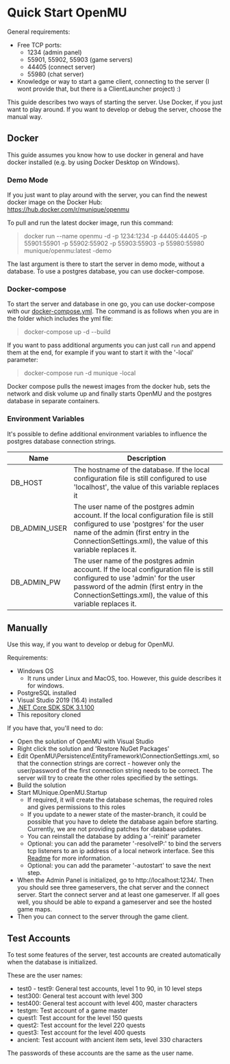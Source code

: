 # Quick Start OpenMU

General requirements:
  * Free TCP ports:
    * 1234 (admin panel)
    * 55901, 55902, 55903 (game servers)
    * 44405 (connect server)
    * 55980 (chat server)
  * Knowledge or way to start a game client, connecting to the server (I wont provide that, but there is a ClientLauncher project) :)

This guide describes two ways of starting the server. Use Docker, if you just want to play around. If you want to develop or debug the server, choose the manual way.

## Docker

This guide assumes you know how to use docker in general and have docker installed (e.g. by using Docker Desktop on Windows).

### Demo Mode
If you just want to play around with the server, you can find the newest docker image on the Docker Hub:
https://hub.docker.com/r/munique/openmu

To pull and run the latest docker image, run this command:
> docker run --name openmu -d -p 1234:1234 -p 44405:44405 -p 55901:55901 -p 55902:55902 -p 55903:55903 -p 55980:55980 munique/openmu:latest -demo

The last argument is there to start the server in demo mode, without a database. To use a postgres database, you can use docker-compose.

### Docker-compose

To start the server and database in one go, you can use docker-compose with our [docker-compose.yml](docker-compose.yml). The command is as follows when you are in the folder which includes the yml file:
> docker-compose up -d --build

If you want to pass additional arguments you can just call ```run``` and append them at the end, for example if you want to start it with the '-local' parameter:
> docker-compose run -d munique -local

Docker compose pulls the newest images from the docker hub, sets the network and disk volume up and finally starts OpenMU and the postgres database in separate containers.

### Environment Variables
It's possible to define additional environment variables to influence the postgres database connection strings.

| Name | Description         |
|------|---------------------|
| DB_HOST | The hostname of the database. If the local configuration file is still configured to use 'localhost', the value of this variable replaces it |
| DB_ADMIN_USER | The user name of the postgres admin account. If the local configuration file is still configured to use 'postgres' for the user name of the admin (first entry in the ConnectionSettings.xml), the value of this variable replaces it. |
| DB_ADMIN_PW | The user name of the postgres admin account. If the local configuration file is still configured to use 'admin' for the user password of the admin (first entry in the ConnectionSettings.xml), the value of this variable replaces it. |

## Manually

Use this way, if you want to develop or debug for OpenMU.

Requirements:
* Windows OS
  * It runs under Linux and MacOS, too. However, this guide describes it for windows.
* PostgreSQL installed
* Visual Studio 2019 (16.4) installed
* [.NET Core SDK SDK 3.1.100](https://www.microsoft.com/net/download/dotnet-core/3.1)
* This repository cloned

If you have that, you'll need to do:
* Open the solution of OpenMU with Visual Studio
* Right click the solution and 'Restore NuGet Packages'
* Edit OpenMU\Persistence\EntityFramework\ConnectionSettings.xml, so that the connection strings are correct - however only the user/password of the first connection string needs to be correct. The server will try to create the other roles specified by the settings.
* Build the solution 
* Start MUnique.OpenMU.Startup
  * If required, it will create the database schemas, the required roles and gives permissions to this roles
  * If you update to a newer state of the master-branch, it could be possible that you have to delete the database again before starting. Currently, we are not providing patches for database updates.
  * You can reinstall the database by adding a '-reinit' parameter
  * Optional: you can add the parameter '-resolveIP:' to bind the servers tcp listeners to an ip address of a local network interface. See this [Readme](src/Startup/Readme.md) for more information.
  * Optional: you can add the parameter '-autostart' to save the next step.
* When the Admin Panel is initialized, go to http://localhost:1234/. Then you should see three gameservers,
the chat server and the connect server. Start the connect server and at least one gameserver.
If all goes well, you should be able to expand a gameserver and see the hosted game maps.
* Then you can connect to the server through the game client.

## Test Accounts

To test some features of the server, test accounts are created automatically when the database is initialized.

These are the user names:
  * test0 - test9: General test accounts, level 1 to 90, in 10 level steps
  * test300: General test account with level 300
  * test400: General test account with level 400, master characters
  * testgm: Test account of a game master
  * quest1: Test account for the level 150 quests
  * quest2: Test account for the level 220 quests
  * quest3: Test account for the level 400 quests
  * ancient: Test account with ancient item sets, level 330 characters

The passwords of these accounts are the same as the user name.
